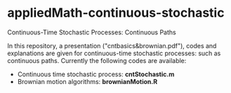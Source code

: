 # appliedMath-continuous-stochastic
  Continuous-Time Stochastic Processes: Continuous Paths

In this repository, a presentation ("cntbasics&brownian.pdf"), codes and explanations are given for continuous-time stochastic processes: such as continuous paths. Currently the following codes are available:

- Continuous time stochastic process: **cntStochastic.m**
- Brownian motion algorithms: **brownianMotion.R**
